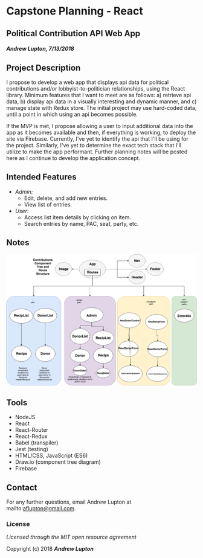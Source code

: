 # Capstone Planning - React
## Political Contribution API Web App
#### _Andrew Lupton, 7/13/2018_

## Project Description

I propose to develop a web app that displays api data for political contributions and/or lobbyist-to-politician relationships, using the React library. Minimum features that I want to meet are as follows: a) retrieve api data, b) display api data in a visually interesting and dynamic manner, and c) manage state with Redux store. The initial project may use hard-coded data, until a point in which using an api becomes possible.

If the MVP is met, I propose allowing a user to input additional data into the app as it becomes available and then, if everything is working, to deploy the site via Firebase. Currently, I've yet to identify the api that I'll be using for the project. Similarly, I've yet to determine the exact tech stack that I'll utilize to make the app performant. Further planning notes will be posted here as I continue to develop the application concept.

## Intended Features
  * _Admin:_
    * Edit, delete, and add new entries.
    * View list of entries.
  * _User:_
    * Access list item details by clicking on item.
    * Search entries by name, PAC, seat, party, etc.

## Notes

  ![](src/assets/images/CompTree.png)

## Tools

* NodeJS
* React
* React-Router
* React-Redux
* Babel (transpiler)
* Jest (testing)
* HTML/CSS, JavaScript (ES6)
* Draw.io (component tree diagram)
* Firebase

## Contact

For any further questions, email Andrew Lupton at mailto:aflupton@gmail.com.

### License

*Licensed through the MIT open resource agreement*

Copyright (c) 2018 **_Andrew Lupton_**
